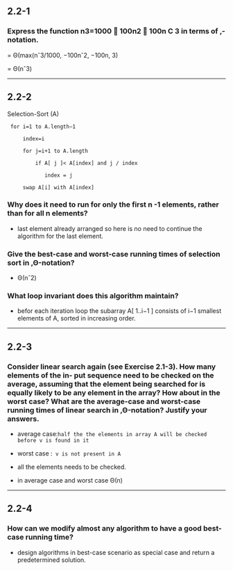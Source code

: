  ## 2.2-1 
 ### Express the function n3=1000 􏰐 100n2 􏰐 100n C 3 in terms of ‚-notation.

 = Θ(max(nˆ3/1000, −100nˆ2, −100n, 3)

 = Θ(nˆ3)

 ---
 ## 2.2-2
 Selection-Sort (A)

     for i=1 to A.length−1

         index=i

         for j=i+1 to A.length

             if A[ j ]< A[index] and j / index 

                index = j
     
         swap A[i] with A[index]


 
 ###  Why does it need to run for only the first n  -1 elements, rather than for all n elements?
 - last element already arranged so here is no need to continue the algorithm for the last element.

 
 
 ### Give the best-case and worst-case running times of selection sort in ‚Θ-notation?
 - Θ(nˆ2)

 ### What loop invariant does this algorithm maintain?
 - befor each iteration loop the subarray A[ 1..i−1 ] consists of i−1 smallest elements of A, sorted in increasing order.

 ---
 ## 2.2-3
 ### Consider linear search again (see Exercise 2.1-3). How many elements of the in- put sequence need to be checked on the average, assuming that the element being searched for is equally likely to be any element in the array? How about in the worst case? What are the average-case and worst-case running times of linear search in ‚Θ-notation? Justify your answers.
 
 - average case:`half the the elements in array A will be checked before v is found in it`

 - worst case :` v is not present in A` 

 - all the elements needs to be checked.

 - in average case and worst case Θ(n)

 ---
 ## 2.2-4
 ### How can we modify almost any algorithm to have a good best-case running time?
 - design algorithms in best-case scenario as special case and return a predetermined solution.


